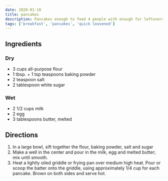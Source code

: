 ```yaml
---
date: 2020-01-18
title: pancakes
description: Pancakes enough to feed 4 people with enough for leftovers
tags: ['breakfast', 'pancakes', 'quick leavened']
---
```


## Ingredients

### Dry

- 3 cups all-purpose flour
- 1 tbsp. + 1 tsp teaspoons baking powder
- 2 teaspoon salt
- 2 tablespoon white sugar

### Wet

- 2 1/2 cups milk
- 2 egg
- 3 tablespoons butter, melted

## Directions

1. In a large bowl, sift together the flour, baking powder, salt and sugar
2. Make a well in the center and pour in the milk, egg and melted butter; mix until smooth.
3. Heat a lightly oiled griddle or frying pan over medium high heat. Pour or scoop the batter onto the griddle, using approximately 1/4 cup for each pancake. Brown on both sides and serve hot.
